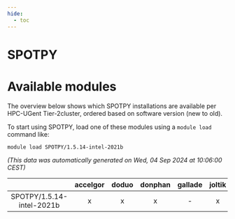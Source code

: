 ```yaml
---
hide:
  - toc
---
```


SPOTPY
======

# Available modules


The overview below shows which SPOTPY installations are available per HPC-UGent Tier-2cluster, ordered based on software version (new to old).

To start using SPOTPY, load one of these modules using a `module load` command like:

```shell
module load SPOTPY/1.5.14-intel-2021b
```

*(This data was automatically generated on Wed, 04 Sep 2024 at 10:06:00 CEST)*  

| |accelgor|doduo|donphan|gallade|joltik|shinx|skitty|
| :---: | :---: | :---: | :---: | :---: | :---: | :---: | :---: |
|SPOTPY/1.5.14-intel-2021b|x|x|x|-|x|-|x|
